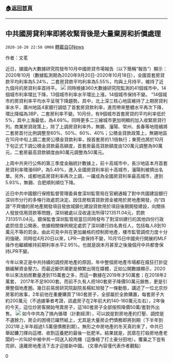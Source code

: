 ###  [:house:返回首頁](https://github.com/ourhimalayas/txt)
---

## 中共國房貸利率即將收緊背後是大量棄房和折價處理
`2020-10-20 22:58 GM08` [轉載自GNews](https://gnews.org/zh-hant/437242/)

作者：文茗

近日，據國內大數據研究院發布10月中國房貸市場報告（以下簡稱“報告”）顯示：2020年10月（數據監測期為2020年9月20日-2020年10月18日），全國首套房貸款平均利率為5.24%，二套房貸款平均利率為5.55%，均與上月持平，維持了近九個月的房貸利率首持平。
![]()![](https://gnews-media-offload.s3.amazonaws.com/wp-content/uploads/2020/10/20225200/fae6e95a36c0b748550f7d303c78b7e03bc503f8.jpg)
同時根據360大數據研究院監測的41個城市中，14個城市利率環比下降，13個城市利率水平環比上漲，14個城市保持不變。 “14個城市的房貸利率平均水平呈現下降趨勢。其中，北上深三核心地區維持了上期房貸利率水平，廣州地區4家銀行調低了首套房貸款利率，進而帶來整體水平再次下降，環比降幅為3BP，二套房利率不變。10月份，有9個城市首套房貸的平均利率低於5%，其中上海最低，為4.69%。同時更多二三線城市更加明顯的加入收緊房貸行列。商業房貸政策上，除了上調房貸利率外，無錫、瀋陽、常州、長春等地陸續將二套房首付比例調整至60%、50%、60%、40%；公積金貸款政策上，無錫地區在10月中旬上調二套房公積金貸款利率，按首套房的1.1倍執行；東莞也將於10月下旬正式下調公積金貸款最高額度，首套房最高貸款額度由120萬元調整為90萬元，二套房最高貸款額度由80萬元調整為50萬元。

上周中共央行公佈的第三季度金融統計數據上，前十高城市中，長沙地區本月首套房貸利率環漲6BP，為5.49%，進入全國房貸利率前十高城市，瀋陽則被擠出名單。另外，成都地區房貸利率再次上調，一躍成為全國房貸利率最高城市，達到5.93%，無錫、合肥順則順位下降。

近日中共中國銀行保險監督管理委員會深圳監管局在官網通報了對中共國建設銀行深圳市分行的多條行政處罰決定。因住房租賃貸款資金被用於房地產開發，向“四證”不齊備的房地產開發項目發放城鎮化建設貸款用於項目後期開發建設，向關係人發放信用貸款等問題，深圳被處以沒收違法所得1213511.04元，罰款7313511.04元。銀保監會深圳監管局當日同時發布了對深圳建行的其他四份行政處罰信息公開表，依據相關條例規定處罰了深圳建行四名責任人，包括每人8到10萬元不等的罰金。由此可見中共在更加嚴格的控制房地產，樓市監管調控力度十分的強硬。同時從4月20日以來，LPR一直保持不變，10月15日中國央行開展的MLF操作也繼續維持前期利率水平2.95%。也就是說本月甚至之後幾個月中共都會保持LPR不變。

今年以來正是中共持續的調控房地產的原因，年中整個房地產市場都在瘋狂打折促銷緩解資金壓力。而最近斷供潮更是頻繁出現在媒體，正如公開數據顯示，2020年以來法拍房數量達到115萬套之多，而這一數據在2019年才50萬套；在2018年2萬套， 2017年不足9000套。而前不久有人把180套房子降價50萬元銷售，更是引爆整個地產圈。幾日前易居​​研究院副院長楊紅旭發了一條動態，講述了一位北京炒房客的故事，2年前他在重慶購買了180套房子，全部屬於全款購置，每套房子大約200萬元（不過據筆者考證，該處房子在2年前大約140-160萬元左右），2年後的今天，這位炒房客開始甩賣房子，這180套房子全部按照降價50萬/套對外出售。
![]()![](https://gnews-media-offload.s3.amazonaws.com/wp-content/uploads/2020/10/20225210/b559-izwfpyt3926584.jpg)
如今中共為了搞內循環（計劃經濟），可以說是對房地產的打壓、調控是不遺餘力，房企的困境已躍然紙上，尤其是大量房企們債務即將到期（下半年到2021年上半年超過1.5萬億債務到期）。無形之中房地產的冬天真的來了，中共已舉起鐮刀揮向這裡、收割這養肥的最後一批肥羊。結果就是，民眾在打殺房地產老闆的一片叫好中被中共一同送入絞肉機（這像極了打土豪分田地）。覆巢之下豈有完卵，遠離房地產活下去才迎接新中國。
(文章內容僅代表作者觀點）

0
